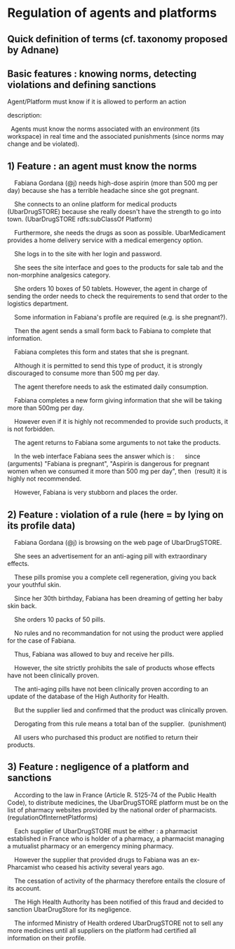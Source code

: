 
# Regulation of agents and platforms

## Quick definition of terms (cf. taxonomy proposed by Adnane)


## Basic features : knowing norms, detecting violations and defining sanctions

Agent/Platform must know if it is allowed to perform an action

description: 

  Agents must know the norms associated with an environment (its workspace) in real time and the associated punishments (since norms may change and be violated).



## 1) Feature : an agent must know the norms 

    Fabiana Gordana (@j) needs high-dose aspirin (more than 500 mg per day) because she has a terrible headache since she got pregnant. 
    
    She connects to an online platform for medical products (UbarDrugSTORE) because she really doesn't have the strength to go into town. (UbarDrugSTORE rdfs:subClassOf Platform)
    
    Furthermore, she needs the drugs as soon as possible. UbarMedicament provides a home delivery service with a medical emergency option.
    
    She logs in to the site with her login and password. 
    
    She sees the site interface and goes to the products for sale tab and the non-morphine analgesics category.
    
    She orders 10 boxes of 50 tablets. However, the agent in charge of sending the order needs to check the requirements to send that order to the logistics department.
    
    Some information in Fabiana's profile are required (e.g. is she pregnant?).
    
    Then the agent sends a small form back to Fabiana to complete that information.
    
    Fabiana completes this form and states that she is pregnant. 
    
    Although it is permitted to send this type of product, it is strongly discouraged to consume more than 500 mg per day. 
    
    The agent therefore needs to ask the estimated daily consumption.
    
    Fabiana completes a new form giving information that she will be taking more than 500mg per day. 
    
    However even if it is highly not recommended to provide such products, it is not forbidden.
    
    The agent returns to Fabiana some arguments to not take the products. 
    
    In the web interface Fabiana sees the answer which is : 
    since (arguments) "Fabiana is pregnant", "Aspirin is dangerous for pregnant women when we consumed it more than 500 mg per day", then  (result) it is highly not recommended.
    
    However, Fabiana is very stubborn and places the order.




## 2) Feature : violation of a rule (here = by lying on its profile data)

    Fabiana Gordana (@j) is browsing on the web page of UbarDrugSTORE.
    
    She sees an advertisement for an anti-aging pill with extraordinary effects. 
    
    These pills promise you a complete cell regeneration, giving you back your youthful skin. 
    
    Since her 30th birthday, Fabiana has been dreaming of getting her baby skin back. 
    
    She orders 10 packs of 50 pills.
    
    No rules and no recommandation for not using the product were applied for the case of Fabiana.
    
    Thus, Fabiana was allowed to buy and receive her pills. 
    
    However, the site strictly prohibits the sale of products whose effects have not been clinically proven. 
    
    The anti-aging pills have not been clinically proven according to an update of the database of the High Authority for Health. 
    
    But the supplier lied and confirmed that the product was clinically proven.
    
    Derogating from this rule means a total ban of the supplier.  (punishment)
    
    All users who purchased this product are notified to return their products. 
    



## 3) Feature : negligence of a platform and sanctions   

    According to the law in France (Article R. 5125-74 of the Public Health Code), to distribute medicines, the UbarDrugSTORE platform must be on the list of pharmacy websites provided by the national order of pharmacists. (regulationOfInternetPlatforms)
    
    Each supplier of UbarDrugSTORE must be either : a pharmacist established in France who is holder of a pharmacy, a pharmacist managing a mutualist pharmacy or an emergency mining pharmacy. 
    
    However the supplier that provided drugs to Fabiana was an ex-Pharcamist who ceased his activity several years ago. 
    
    The cessation of activity of the pharmacy therefore entails the closure of its account. 
    
    The High Health Authority has been notified of this fraud and decided to sanction UbarDrugStore for its negligence.
    
    The informed Ministry of Health ordered UbarDrugSTORE not to sell any more medicines until all suppliers on the platform had certified all information on their profile. 
